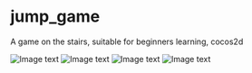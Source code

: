 jump_game
=========

A game on the stairs, suitable for beginners learning, cocos2d

![Image text](http://raw.github.com/sunyuanofchina/jump_game/master/jump_0.png)
![Image text](http://raw.github.com/sunyuanofchina/jump_game/master/jump_1.png)
![Image text](http://raw.github.com/sunyuanofchina/jump_game/master/jump_2.png)
![Image text](http://raw.github.com/sunyuanofchina/jump_game/master/jump_3.png)
